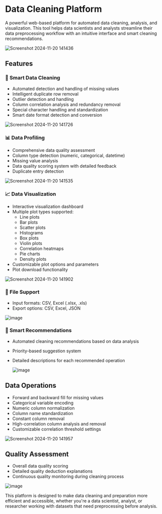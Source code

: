# Data Cleaning Platform

A powerful web-based platform for automated data cleaning, analysis, and visualization. This tool helps data scientists and analysts streamline their data preprocessing workflow with an intuitive interface and smart cleaning recommendations.

![Screenshot 2024-11-20 141436](https://github.com/user-attachments/assets/b965d2c6-2a59-4889-8da9-3226d1d63ae0)

## Features
### 🧹 Smart Data Cleaning
- Automated detection and handling of missing values
- Intelligent duplicate row removal
- Outlier detection and handling
- Column correlation analysis and redundancy removal
- Special character handling and standardization
- Smart date format detection and conversion

![Screenshot 2024-11-20 141726](https://github.com/user-attachments/assets/1ec53930-a37c-420b-88b0-d2fb61bb29cf)


### 📊 Data Profiling
- Comprehensive data quality assessment
- Column type detection (numeric, categorical, datetime)
- Missing value analysis
- Data quality scoring system with detailed feedback
- Duplicate entry detection
  
![Screenshot 2024-11-20 141535](https://github.com/user-attachments/assets/5eb683f4-4847-44a6-ae99-fdac32ace955)

### 📈 Data Visualization
- Interactive visualization dashboard
- Multiple plot types supported:
  - Line plots
  - Bar plots
  - Scatter plots
  - Histograms
  - Box plots
  - Violin plots
  - Correlation heatmaps
  - Pie charts
  - Density plots
- Customizable plot options and parameters
- Plot download functionality
  
![Screenshot 2024-11-20 141902](https://github.com/user-attachments/assets/910c19cb-4851-4467-b091-852f39720434)

### 💾 File Support
- Input formats: CSV, Excel (.xlsx, .xls)
- Export options: CSV, Excel, JSON

![image](https://github.com/user-attachments/assets/99752a48-a140-4a3b-8685-e8a5a41380fd)


### 🤖 Smart Recommendations
- Automated cleaning recommendations based on data analysis
- Priority-based suggestion system
- Detailed descriptions for each recommended operation

  ![image](https://github.com/user-attachments/assets/c424d8b1-cb2b-458a-b9e0-da9766154738)


## Data Operations
- Forward and backward fill for missing values
- Categorical variable encoding
- Numeric column normalization
- Column name standardization
- Constant column removal
- High-correlation column analysis and removal
- Customizable correlation threshold settings


![Screenshot 2024-11-20 141957](https://github.com/user-attachments/assets/2c028c66-08ac-45e4-8305-2aa5f8bc19ba)


## Quality Assessment
- Overall data quality scoring
- Detailed quality deduction explanations
- Continuous quality monitoring during cleaning process

![image](https://github.com/user-attachments/assets/edf629a0-cd54-4864-aa36-6518e6073cbe)


This platform is designed to make data cleaning and preparation more efficient and accessible, whether you're a data scientist, analyst, or researcher working with datasets that need preprocessing before analysis.
